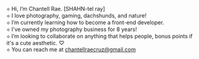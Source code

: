 ⟡ Hi, I’m Chantell Rae. [SHAHN-tel ray]<br>
⟡ I love photography, gaming, dachshunds, and nature!<br>
⟡ I’m currently learning how to become a front-end developer.<br>
⟡ I've owned my photography business for 8 years!<br>
⟡ I’m looking to collaborate on anything that helps people, bonus points if it's a cute aesthetic. ♡<br>
⟡ You can reach me at chantellraecruz@gmail.com

<!---
chantellrae/chantellrae is a ✨ special ✨ repository because its `README.md` (this file) appears on your GitHub profile.
You can click the Preview link to take a look at your changes.
--->
